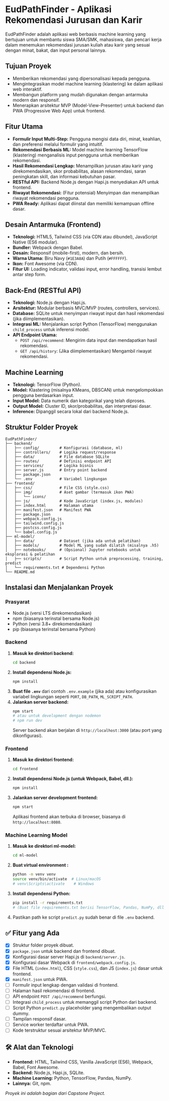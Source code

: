 # EudPathFinder - Aplikasi Rekomendasi Jurusan dan Karir

EudPathFinder adalah aplikasi web berbasis machine learning yang bertujuan untuk membantu siswa SMA/SMK, mahasiswa, dan pencari kerja dalam menemukan rekomendasi jurusan kuliah atau karir yang sesuai dengan minat, bakat, dan input personal lainnya.

##  Tujuan Proyek

- Memberikan rekomendasi yang dipersonalisasi kepada pengguna.
- Mengintegrasikan model machine learning (klastering) ke dalam aplikasi web interaktif.
- Membangun platform yang mudah digunakan dengan antarmuka modern dan responsif.
- Menerapkan arsitektur MVP (Model-View-Presenter) untuk backend dan PWA (Progressive Web App) untuk frontend.

##  Fitur Utama

- **Formulir Input Multi-Step:** Pengguna mengisi data diri, minat, keahlian, dan preferensi melalui formulir yang intuitif.
- **Rekomendasi Berbasis ML:** Model machine learning TensorFlow (klastering) menganalisis input pengguna untuk memberikan rekomendasi.
- **Hasil Rekomendasi Lengkap:** Menampilkan jurusan atau karir yang direkomendasikan, skor probabilitas, alasan rekomendasi, saran peningkatan skill, dan informasi kebutuhan pasar.
- **RESTful API:** Backend Node.js dengan Hapi.js menyediakan API untuk frontend.
- **Riwayat Rekomendasi:** (Fitur potensial) Menyimpan dan menampilkan riwayat rekomendasi pengguna.
- **PWA Ready:** Aplikasi dapat diinstal dan memiliki kemampuan offline dasar.

##  Desain Antarmuka (Frontend)

- **Teknologi:** HTML5, Tailwind CSS (via CDN atau dibundel), JavaScript Native (ES6 modular).
- **Bundler:** Webpack dengan Babel.
- **Desain:** Responsif (mobile-first), modern, dan bersih.
- **Warna Utama:** Biru Navy (`#1E3A8A`) dan Putih (`#FFFFFF`).
- **Ikon:** Font Awesome (via CDN).
- **Fitur UI:** Loading indicator, validasi input, error handling, transisi lembut antar step form.

##  Back-End (RESTful API)

- **Teknologi:** Node.js dengan Hapi.js.
- **Arsitektur:** Modular berbasis MVC/MVP (routes, controllers, services).
- **Database:** SQLite untuk menyimpan riwayat input dan hasil rekomendasi (jika diimplementasikan).
- **Integrasi ML:** Menjalankan script Python (TensorFlow) menggunakan `child_process` untuk inferensi model.
- **API Endpoint Utama:**
  - `POST /api/recommend`: Mengirim data input dan mendapatkan hasil rekomendasi.
  - `GET /api/history`: (Jika diimplementasikan) Mengambil riwayat rekomendasi.

##  Machine Learning

- **Teknologi:** TensorFlow (Python).
- **Model:** Klastering (misalnya KMeans, DBSCAN) untuk mengelompokkan pengguna berdasarkan input.
- **Input Model:** Data numerik dan kategorikal yang telah diproses.
- **Output Model:** Cluster ID, skor/probabilitas, dan interpretasi dasar.
- **Inference:** Dipanggil secara lokal dari backend Node.js.

##  Struktur Folder Proyek

```''
EudPathFinder/
├── backend/
│   ├── config/         # Konfigurasi (database, ml)
│   ├── controllers/    # Logika request/response
│   ├── data/           # File database SQLite
│   ├── routes/         # Definisi endpoint API
│   ├── services/       # Logika bisnis
│   ├── server.js       # Entry point backend
│   ├── package.json
│   └── .env            # Variabel lingkungan
├── frontend/
│   ├── css/            # File CSS (style.css)
│   ├── img/            # Aset gambar (termasuk ikon PWA)
│   │   └── icons/
│   ├── js/             # Kode JavaScript (index.js, modules)
│   ├── index.html      # Halaman utama
│   ├── manifest.json   # Manifest PWA
│   ├── package.json
│   ├── webpack.config.js
│   ├── tailwind.config.js
│   ├── postcss.config.js
│   └── babel.config.js
├── ml-model/
│   ├── data/           # Dataset (jika ada untuk pelatihan)
│   ├── models/         # Model ML yang sudah dilatih (misalnya .h5)
│   ├── notebooks/      # (Opsional) Jupyter notebooks untuk eksplorasi & pelatihan
│   ├── scripts/        # Script Python untuk preprocessing, training, predict
│   └── requirements.txt # Dependensi Python
└── README.md
```

##  Instalasi dan Menjalankan Proyek

### Prasyarat

- Node.js (versi LTS direkomendasikan)
- npm (biasanya terinstal bersama Node.js)
- Python (versi 3.8+ direkomendasikan)
- pip (biasanya terinstal bersama Python)

### Backend

1.  **Masuk ke direktori backend:**
    ```bash
    cd backend
    ```
2.  **Install dependensi Node.js:**
    ```bash
    npm install
    ```
3.  **Buat file `.env`** dari contoh `.env.example` (jika ada) atau konfigurasikan variabel lingkungan seperti `PORT`, `DB_PATH`, `ML_SCRIPT_PATH`.
4.  **Jalankan server backend:**
    ```bash
    npm start
    # atau untuk development dengan nodemon
    # npm run dev
    ```
    Server backend akan berjalan di `http://localhost:3000` (atau port yang dikonfigurasi).

### Frontend

1.  **Masuk ke direktori frontend:**
    ```bash
    cd frontend
    ```
2.  **Install dependensi Node.js (untuk Webpack, Babel, dll.):**
    ```bash
    npm install
    ```
3.  **Jalankan server development frontend:**
    ```bash
    npm start
    ```
    Aplikasi frontend akan terbuka di browser, biasanya di `http://localhost:8080`.

### Machine Learning Model

1.  **Masuk ke direktori ml-model:**
    ```bash
    cd ml-model
    ```
2.  **Buat virtual environment :**
    ```bash
    python -m venv venv
    source venv/bin/activate  # Linux/macOS
    # venv\Scripts\activate    # Windows
    ```
3.  **Install dependensi Python:**
    ```bash
    pip install -r requirements.txt
    # (Buat file requirements.txt berisi TensorFlow, Pandas, NumPy, dll.)
    ```
4.  Pastikan path ke script `predict.py` sudah benar di file `.env` backend.

## ✅ Fitur yang Ada 

- [x] Struktur folder proyek dibuat.
- [x] `package.json` untuk backend dan frontend dibuat.
- [x] Konfigurasi dasar server Hapi.js di `backend/server.js`.
- [x] Konfigurasi dasar Webpack di `frontend/webpack.config.js`.
- [x] File HTML (`index.html`), CSS (`style.css`), dan JS (`index.js`) dasar untuk frontend.
- [x] `manifest.json` untuk PWA.
- [ ] Formulir input lengkap dengan validasi di frontend.
- [ ] Halaman hasil rekomendasi di frontend.
- [ ] API endpoint `POST /api/recommend` berfungsi.
- [ ] Integrasi `child_process` untuk memanggil script Python dari backend.
- [ ] Script Python `predict.py` placeholder yang mengembalikan output dummy.
- [ ] Tampilan responsif dasar.
- [ ] Service worker terdaftar untuk PWA.
- [ ] Kode terstruktur sesuai arsitektur MVP/MVC.

## 🛠️ Alat dan Teknologi

- **Frontend:** HTML, Tailwind CSS, Vanilla JavaScript (ES6), Webpack, Babel, Font Awesome.
- **Backend:** Node.js, Hapi.js, SQLite.
- **Machine Learning:** Python, TensorFlow, Pandas, NumPy.
- **Lainnya:** Git, npm.


_Proyek ini adalah bagian dari Capstone Project._
